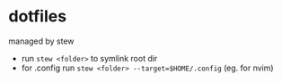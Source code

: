 # dotfiles

managed by stew

- run `stew <folder>` to symlink root dir
- for .config run `stew <folder> --target=$HOME/.config` (eg. for nvim)

